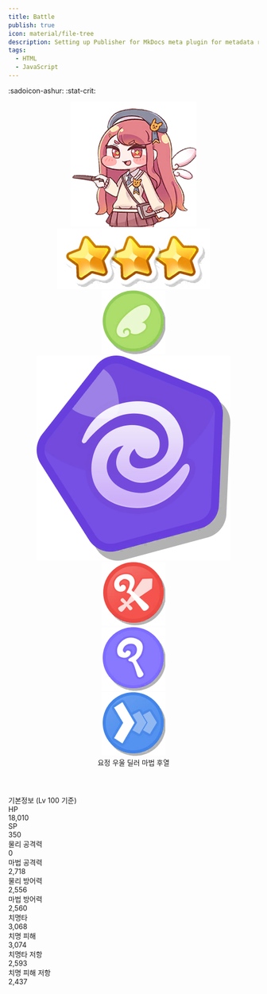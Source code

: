 ```yaml
---
title: Battle
publish: true
icon: material/file-tree
description: Setting up Publisher for MkDocs meta plugin for metadata retrival and automatic navigation building
tags:
  - HTML
  - JavaScript
---
```


:sadoicon-ashur:
:stat-crit:
<div class="stat-card">
  <header class="stat-header">
    <div class="stat-avatar-wrap">
      <img class="stat-avatar" src="/assets/Ashur_profile.png" alt="avatar">
      <div class="stat-stars"><img src="/assets/characterinfo/3star.png" alt="star">
      </div>
    </div>
    <div class="stat-meta">
      <div class="stat-icons">
        <div class="icon-pill"><img src="/assets/characterinfo/position/Common_UnitRace_Fairy.png" alt="icon"></div>
        <div class="icon-pill"><img src="/assets/characterinfo/position/PickUpPersonality_Gloomy.png" alt="icon"></div>
        <div class="icon-pill"><img src="/assets/characterinfo/position/Common_UnitClass_0001.png" alt="icon"></div>
        <div class="icon-pill"><img src="/assets/characterinfo/position/Common_UnitAttackMagic.png" alt="icon"></div>
        <div class="icon-pill"><img src="/assets/characterinfo/position/Common_PositionBack.png" alt="icon"></div>
      </div>
      <div class="stat-pills">
        <span class="pill">요정</span>
        <span class="pill">우울</span>
        <span class="pill">딜러</span>
        <span class="pill">마법</span>
        <span class="pill">후열</span>
      </div>
    </div>
  </header>
  <section class="stat-body">
    <span class="stat-section-title">기본정보 (Lv 100 기준)</span>
    <div class="stat-table">
      <div class="stat-row"><div class="stat-key">HP</div><div class="stat-value">18,010</div></div>
      <div class="stat-row"><div class="stat-key">SP</div><div class="stat-value">350</div></div>
      <div class="stat-row"><div class="stat-key">물리 공격력</div><div class="stat-value">0</div></div>
      <div class="stat-row"><div class="stat-key">마법 공격력</div><div class="stat-value">2,718</div></div>
      <div class="stat-row"><div class="stat-key">물리 방어력</div><div class="stat-value">2,556</div></div>
      <div class="stat-row"><div class="stat-key">마법 방어력</div><div class="stat-value">2,560</div></div>
      <div class="stat-row"><div class="stat-key">치명타</div><div class="stat-value">3,068</div></div>
      <div class="stat-row"><div class="stat-key">치명 피해</div><div class="stat-value">3,074</div></div>
      <div class="stat-row"><div class="stat-key">치명타 저항</div><div class="stat-value">2,593</div></div>
      <div class="stat-row"><div class="stat-key">치명 피해 저항</div><div class="stat-value">2,437</div></div>
    </div>
  </section>
</div>

